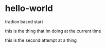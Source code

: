 # hello-world
tradion based start

this is the thing that im doing at the current time

this is the second attempt at a thing
